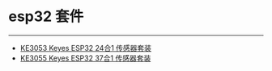 # esp32 套件
---


* [KE3053 Keyes ESP32 24合1 传感器套装](https://ke3053-keyes-esp32-241.readthedocs.io/)
* [KE3055 Keyes ESP32 37合1 传感器套装](https://ke3055-keyes-esp32-371.readthedocs.io/)












